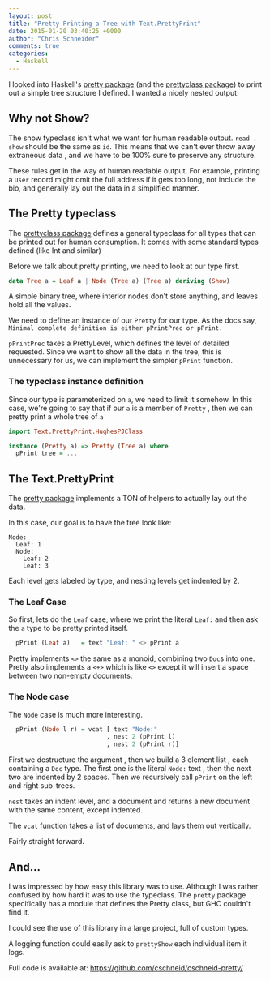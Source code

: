 ```yaml
---
layout: post
title: "Pretty Printing a Tree with Text.PrettyPrint"
date: 2015-01-20 03:40:25 +0000
author: "Chris Schneider"
comments: true
categories:
  - Haskell
---
```


I looked into Haskell's
[pretty package][pretty]
(and the [prettyclass package][prettyclass])
to print out a simple tree structure I defined.
I wanted a nicely nested output.

[pretty]: http://hackage.haskell.org/package/pretty
[prettyclass]: http://hackage.haskell.org/package/prettyclass

## Why not Show?

The show typeclass isn't what we want for human readable output.
`read . show` should be the same as `id`.
This means that we can't ever throw away extraneous data
, and we have to be 100% sure to preserve any structure.

These rules get in the way of human readable output.  For example, printing a
`User` record might omit the full address if it gets too long, not include the
bio, and generally lay out the data in a simplified manner.

## The Pretty typeclass

The [prettyclass package][prettyclass] defines a general typeclass for all types
that can be printed out for human consumption.  It comes with some standard types
defined (like Int and similar)

Before we talk about pretty printing, we need to look at our type first.

```haskell
data Tree a = Leaf a | Node (Tree a) (Tree a) deriving (Show)
```

A simple binary tree, where interior nodes don't store anything, and leaves
hold all the values.

We need to define an instance of our `Pretty` for our type.
As the docs say, `Minimal complete definition is either pPrintPrec or pPrint.`

`pPrintPrec` takes a PrettyLevel, which defines the level of detailed requested.
Since we want to show all the data in the tree, this is unnecessary for us, we can
implement the simpler `pPrint` function.

### The typeclass instance definition

Since our type is parameterized on `a`, we need to limit it somehow.
In this case, we're going to say that if our `a` is a member of `Pretty`
, then we can pretty print a whole tree of `a`

```haskell
import Text.PrettyPrint.HughesPJClass

instance (Pretty a) => Pretty (Tree a) where
  pPrint tree = ...
```

## The Text.PrettyPrint

The [pretty package][pretty] implements a TON of helpers to actually lay out the data.

In this case, our goal is to have the tree look like:

```
Node:
  Leaf: 1
  Node:
    Leaf: 2
    Leaf: 3
```

Each level gets labeled by type, and nesting levels get indented by 2.

### The Leaf Case

So first, lets do the `Leaf` case, where we print the literal `Leaf:` and then
ask the `a` type to be pretty printed itself.

```haskell
  pPrint (Leaf a)   = text "Leaf: " <> pPrint a
```

Pretty implements `<>` the same as a monoid, combining two `Doc`s into one.
Pretty also implements a `<+>` which is like `<>` except it will insert a
space between two non-empty documents.

### The Node case

The `Node` case is much more interesting.

```haskell
  pPrint (Node l r) = vcat [ text "Node:"
                           , nest 2 (pPrint l)
                           , nest 2 (pPrint r)]
```

First we destructure the argument
, then we build a 3 element list
, each containing a `Doc` type.
The first one is the literal `Node:` text
, then the next two are indented by 2 spaces.
Then we recursively call `pPrint` on the left and right sub-trees.

`nest` takes an indent level, and a document and returns a new document with the same content, except indented.

The `vcat` function takes a list of documents, and lays them out vertically.

Fairly straight forward.

## And...

I was impressed by how easy this library was to use.
Although I was rather confused by how hard it was to use the typeclass.
The `pretty` package specifically has a module that defines the Pretty class,
but GHC couldn't find it.

I could see the use of this library in a large project, full of custom types.

A logging function could easily ask to `prettyShow` each individual item it logs.

Full code is available at: https://github.com/cschneid/cschneid-pretty/

